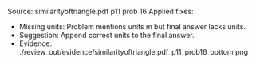 Source: similarityoftriangle.pdf p11 prob 16
Applied fixes:
- Missing units: Problem mentions units m but final answer lacks units.
- Suggestion: Append correct units to the final answer.
- Evidence: ./review_out/evidence/similarityoftriangle.pdf_p11_prob16_bottom.png